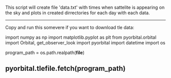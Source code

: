 This script will create file 'data.txt' with times when sattelite is appearing on the sky and plots in created dirrectories for each day with each data.

-----------------------------------------
Copy and run this somevere if you want to download tle data:

import numpy as np
import matplotlib.pyplot as plt
from pyorbital.orbital import Orbital, get_observer_look
import pyorbital
import datetime
import os

program_path = os.path.realpath(__file__)

pyorbital.tlefile.fetch(program_path)
------------
